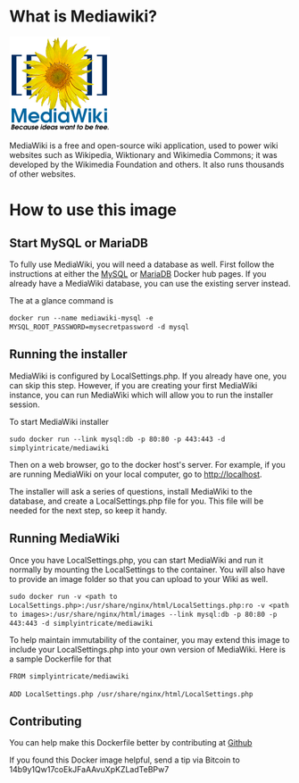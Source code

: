 # What is Mediawiki?

![MediaWiki](https://raw.githubusercontent.com/stephenliang/mediawiki-dockerfile/master/logo.png)

MediaWiki is a free and open-source wiki application, used to power wiki websites such as Wikipedia, Wiktionary and Wikimedia Commons; it was developed by the Wikimedia Foundation and others. It also runs thousands of other websites.

# How to use this image

## Start MySQL or MariaDB

To fully use MediaWiki, you will need a database as well. First follow the instructions at either the [MySQL](https://registry.hub.docker.com/_/mysql/) or [MariaDB](https://registry.hub.docker.com/_/mariadb) Docker hub pages. If you already have a MediaWiki database, you can use the existing server instead.

The at a glance command is

	docker run --name mediawiki-mysql -e MYSQL_ROOT_PASSWORD=mysecretpassword -d mysql

## Running the installer

MediaWiki is configured by LocalSettings.php. If you already have one, you can skip this step. However, if you are creating your first MediaWiki instance, you can run MediaWiki which will allow you to run the installer session.

To start MediaWiki installer

	sudo docker run --link mysql:db -p 80:80 -p 443:443 -d simplyintricate/mediawiki

Then on a web browser, go to the docker host's server. For example, if you are running MediaWiki on your local computer, go to [http://localhost](http://localhost).

The installer will ask a series of questions, install MediaWiki to the database, and create a LocalSettings.php file for you. This file will be needed for the next step, so keep it handy.

## Running MediaWiki

Once you have LocalSettings.php, you can start MediaWiki and run it normally by mounting the LocalSettings to the container. You will also have to provide an image folder so that you can upload to your Wiki as well.

	sudo docker run -v <path to LocalSettings.php>:/usr/share/nginx/html/LocalSettings.php:ro -v <path to images>:/usr/share/nginx/html/images --link mysql:db -p 80:80 -p 443:443 -d simplyintricate/mediawiki

To help maintain immutability of the container, you may extend this image to include your LocalSettings.php into your own version of MediaWiki. Here is a sample Dockerfile for that

	FROM simplyintricate/mediawiki

	ADD LocalSettings.php /usr/share/nginx/html/LocalSettings.php

## Contributing

You can help make this Dockerfile better by contributing at [Github](https://github.com/stephenliang/mediawiki-dockerfile)

If you found this Docker image helpful, send a tip via Bitcoin to 14b9y1Qw17coEkJFaAAvuXpKZLadTeBPw7

